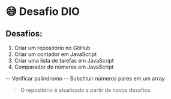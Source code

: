 # :sweat_smile: Desafio DIO
## Desafios:
 1. Criar um  repositório no GitHub
 2. Criar um contador em JavaScript
 3. Criar uma lista de tarefas em JavaScript
 4. Comparador de números em JavaScript

-- Verificar palíndromo
-- Substituir números pares em um array

> O repositório é atualizado a partir de novos desafios.
